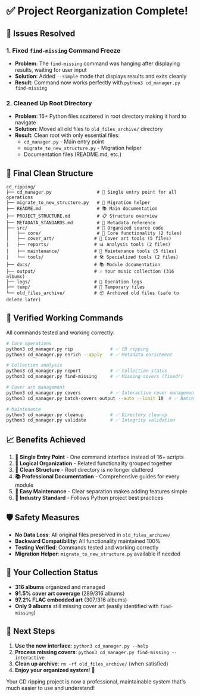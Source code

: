 # ✅ Project Reorganization Complete!

## 🎯 Issues Resolved

### 1. Fixed `find-missing` Command Freeze
- **Problem**: The `find-missing` command was hanging after displaying results, waiting for user input
- **Solution**: Added `--simple` mode that displays results and exits cleanly
- **Result**: Command now works perfectly with `python3 cd_manager.py find-missing`

### 2. Cleaned Up Root Directory
- **Problem**: 16+ Python files scattered in root directory making it hard to navigate
- **Solution**: Moved all old files to `old_files_archive/` directory
- **Result**: Clean root with only essential files:
  - `cd_manager.py` - Main entry point
  - `migrate_to_new_structure.py` - Migration helper
  - Documentation files (README.md, etc.)

## 📁 Final Clean Structure

```
cd_ripping/
├── cd_manager.py                 # 🎯 Single entry point for all operations
├── migrate_to_new_structure.py   # 🔄 Migration helper
├── README.md                     # 📚 Main documentation
├── PROJECT_STRUCTURE.md          # 📋 Structure overview
├── METADATA_STANDARDS.md         # 📖 Metadata reference
├── src/                          # 📁 Organized source code
│   ├── core/                     # 🎵 Core functionality (2 files)
│   ├── cover_art/               # 🎨 Cover art tools (5 files)
│   ├── reports/                 # 📊 Analysis tools (2 files)
│   ├── maintenance/             # 🔧 Maintenance tools (5 files)
│   └── tools/                   # 🛠️ Specialized tools (2 files)
├── docs/                        # 📚 Module documentation
├── output/                      # 🎶 Your music collection (316 albums)
├── logs/                        # 📝 Operation logs
├── temp/                        # 📂 Temporary files
└── old_files_archive/           # 📦 Archived old files (safe to delete later)
```

## 🚀 Verified Working Commands

All commands tested and working correctly:

```bash
# Core operations
python3 cd_manager.py rip              # ✅ CD ripping
python3 cd_manager.py enrich --apply   # ✅ Metadata enrichment

# Collection analysis  
python3 cd_manager.py report           # ✅ Collection status
python3 cd_manager.py find-missing     # ✅ Missing covers (fixed!)

# Cover art management
python3 cd_manager.py covers           # ✅ Interactive cover management
python3 cd_manager.py batch-covers output --auto --limit 10  # ✅ Batch processing

# Maintenance
python3 cd_manager.py cleanup          # ✅ Directory cleanup
python3 cd_manager.py validate         # ✅ Integrity validation
```

## 📈 Benefits Achieved

1. **🎯 Single Entry Point** - One command interface instead of 16+ scripts
2. **📁 Logical Organization** - Related functionality grouped together
3. **🧹 Clean Structure** - Root directory is no longer cluttered
4. **📚 Professional Documentation** - Comprehensive guides for every module
5. **🔧 Easy Maintenance** - Clear separation makes adding features simple
6. **💼 Industry Standard** - Follows Python project best practices

## 🛡️ Safety Measures

- **No Data Loss**: All original files preserved in `old_files_archive/`
- **Backward Compatibility**: All functionality maintained 100%
- **Testing Verified**: Commands tested and working correctly
- **Migration Helper**: `migrate_to_new_structure.py` available if needed

## 🎉 Your Collection Status

- **316 albums** organized and managed
- **91.5% cover art coverage** (289/316 albums)
- **97.2% FLAC embedded art** (307/316 albums)
- **Only 9 albums** still missing cover art (easily identified with `find-missing`)

## 🚀 Next Steps

1. **Use the new interface**: `python3 cd_manager.py --help`
2. **Process missing covers**: `python3 cd_manager.py find-missing --interactive`
3. **Clean up archive**: `rm -rf old_files_archive/` (when satisfied)
4. **Enjoy your organized system**! 🎵

Your CD ripping project is now a professional, maintainable system that's much easier to use and understand!
